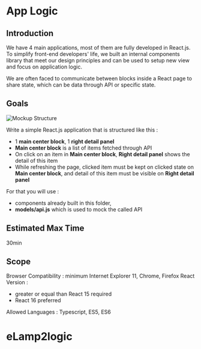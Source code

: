 # App Logic

## Introduction

We have 4 main applications, most of them are fully developed in React.js.
To simplify front-end developers' life, we built an internal components library that meet our design principles and can be used to setup new view and focus on application logic.

We are often faced to communicate between blocks inside a React page to share state, which can be data through API or specific state.

## Goals

![Mockup Structure](mock_logic.png)

Write a simple React.js application that is structured like this :
- 1 **main center block**, 1 **right detail panel**
- **Main center block** is a list of items fetched through API
- On click on an item in **Main center block**, **Right detail panel** shows the detail of this item
- While refreshing the page, clicked item must be kept on clicked state on **Main center block**, and detail of this item must be visible on **Right detail panel**

For that you will use :
- components already built in this folder,
- **models/api.js** which is used to mock the called API

## Estimated Max Time
30min

## Scope

Browser Compatibility : minimum Internet Explorer 11, Chrome, Firefox
React Version :
- greater or equal than React 15 required
- React 16 preferred

Allowed Languages : Typescript, ES5, ES6
# eLamp2logic

